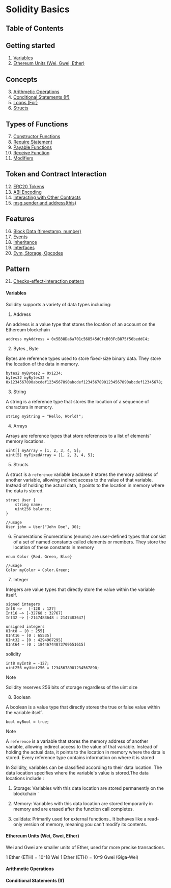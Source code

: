 # Solidity Basics

## Table of Contents

## Getting started 
1. [Variables](#Variables)
2. [Ethereum Units (Wei, Gwei, Ether)](#ethereum-units-wei-gwei-ether)

## Concepts
3. [Arithmetic Operations](#arithmetic-operations)
4. [Conditional Statements (If)](#conditional-statements-if)
5. [Loops (For)](#loops-for)
6. [Structs](#structs)


## Types of Functions
7. [Constructor Functions](#constructor-functions)
8. [Require Statement](#require-statement)
9. [Payable Functions](#payable-functions)
10. [Receive Function](#receive-function)
11. [Modifiers](#modifiers)

## Token and Contract Interaction
12. [ERC20 Tokens](#erc20-tokens)
13. [ABI Encoding](#abi-encoding)
14. [Interacting with Other Contracts](#interacting-with-other-contracts)
15. [msg.sender and address(this)](#msgsender-and-addressthis)

##  Features
16. [Block Data (timestamp, number)](#block-data-timestamp-number)
17. [Events](#events)
18. [Inheritance](#inheritance)
19. [Interfaces](#interfaces)
20. [Evm, Storage, Opcodes](#evm)

## Pattern
21.  [Checks-effect-interaction pattern](#Checks-effect-interaction)


#### Variables
Solidity supports a variety of data types including:

1. Address

An address is a value  type that stores the location of an account on the Ethereum blockchain
```solidity
address myAddress = 0x5B38Da6a701c568545dCfcB03FcB875f56beddC4;
```

2. Bytes , Byte

Bytes are reference types used to store fixed-size binary data. They store the location of the data in memory.
```solidity
bytes2 myBytes2 = 0x1234;
bytes32 myBytes32 = 0x1234567890abcdef1234567890abcdef12345678901234567890abcdef12345678;
```
3. String

A string is a reference type that stores the location of a sequence of characters in memory.
```solidity
string myString = "Hello, World!";
```

4. Arrays

Arrays are reference types that store references to a list of elements' memory locations.

```solidity
uint[] myArray = [1, 2, 3, 4, 5];
uint[5] myFixedArray = [1, 2, 3, 4, 5];
```

5. Structs

A struct  is a `reference` variable because it stores the memory address of another variable, allowing indirect access to the value of that variable. Instead of holding the actual data, it points to the location in memory where the data is stored.

```solidity
struct User {
    string name;
    uint256 balance;
} 

//usage 
User john = User("John Doe", 30);
```

6. Enumerations
Enumerations (enums) are user-defined types that consist of a set of named constants called elements or members. They store the location of these constants in memory

```solidity
enum Color {Red, Green, Blue}

//usage 
Color myColor = Color.Green;
```

7. Integer

Integers are value types that directly store the value within the variable itself.

```console
signed integers
Int8 —>   [-128 : 127]
Int16 —> [-32768 : 32767]
Int32 —> [-2147483648 : 2147483647]

unsigned integers
UInt8 — [0 : 255]
UInt16 — [0 : 65535]
UInt32 — [0 : 4294967295]
UInt64 — [0 : 18446744073709551615]
```

solidity
```solidity
int8 myInt8 = -127;
uint256 myUint256 = 12345678901234567890;
```
>[!NOTE]
>Solidity reserves 256 bits of storage regardless of the uint size


8. Boolean

A boolean is a value type that directly stores the true or false value within the variable itself.

```solidity
bool myBool = true;
```

>[!NOTE]
>A `reference` is a variable that stores the memory address of another variable, allowing indirect access to the value of that variable. Instead of holding the actual data, it points to the location in memory where the data is stored. Every reference type contains information on where it is stored


In Solidity, variables can be classified according to their data location. The data location specifies where the variable's value is stored.The  data locations include :

1. Storage: Variables with this data location are stored permanently on the blockchain
`

2. Memory: Variables with this data location are stored temporarily in memory and are erased after the function call completes.

3. calldata: Primarily used for external functions.. It behaves like a read-only version of memory, meaning you can't modify its contents.

#### Ethereum Units (Wei, Gwei, Ether)

Wei and Gwei are smaller units of Ether, used for more precise transactions.

1 Ether (ETH) = 10^18 Wei
1 Ether (ETH) = 10^9 Gwei (Giga-Wei)

#### Arithmetic Operations

#### Conditional Statements (If)







